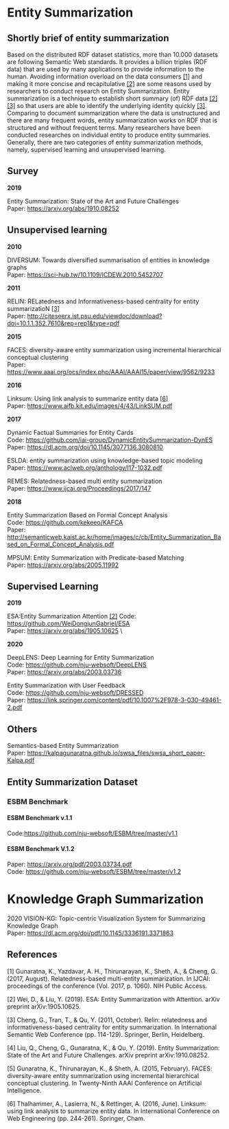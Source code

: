 # Entity Summarization

## Shortly brief of entity summarization

Based on the distributed RDF dataset statistics, more than 10.000 datasets are following Semantic Web standards. 
It provides a billion triples (RDF data) that are used by many applications to provide information to the human. 
Avoiding information overload on the data consumers [[1]](#1) and making it more concise and recapitulative [[2]](#2) are some reasons used by researchers to conduct research on Entity Summarization. 
Entity summarization is a technique to establish short summary (of) RDF data [[2]](#2)[[3]](#3) so that users are able to identify the underlying identity quickly [[3]](#3). 
Comparing to document summarization where the data is unstructured and there are many frequent words, entity summarization works on RDF that is structured and without frequent terms. 
Many researchers have been conducted researches on individual entity to produce entity summaries. Generally, there are two categories of entity summarization methods, namely, supervised learning and unsupervised learning. 

## Survey
**2019**

Entity Summarization: State of the Art and Future Challenges \
Paper: https://arxiv.org/abs/1910.08252

## Unsupervised learning

**2010**

DIVERSUM: Towards diversified summarisation of entities in knowledge graphs \
Paper: https://sci-hub.tw/10.1109/ICDEW.2010.5452707

**2011**

RELIN: RELatedness and Informativeness-based centrality for entity summarizatioN [[3]](#3) \
Paper: http://citeseerx.ist.psu.edu/viewdoc/download?doi=10.1.1.352.7610&rep=rep1&type=pdf

**2015**

FACES: diversity-aware entity summarization using incremental hierarchical conceptual clustering \
Paper: https://www.aaai.org/ocs/index.php/AAAI/AAAI15/paper/view/9562/9233

**2016**

Linksum: Using link analysis to summarize entity data [[6]](#6) \
Paper: https://www.aifb.kit.edu/images/4/43/LinkSUM.pdf

**2017**

Dynamic Factual Summaries for Entity Cards \
Code: https://github.com/iai-group/DynamicEntitySummarization-DynES \
Paper: https://dl.acm.org/doi/10.1145/3077136.3080810

ESLDA: entity summarization using knowledge-based topic modeling \
Paper: https://www.aclweb.org/anthology/I17-1032.pdf

REMES: Relatedness-based multi entity summarization \
Paper: https://www.ijcai.org/Proceedings/2017/147

**2018**

Entity Summarization Based on Formal Concept Analysis \
Code: https://github.com/kekeeo/KAFCA \
Paper: http://semanticweb.kaist.ac.kr/home/images/c/cb/Entity_Summarization_Based_on_Formal_Concept_Analysis.pdf

MPSUM: Entity Summarization with Predicate-based Matching \
Paper: https://arxiv.org/abs/2005.11992

## Supervised Learning
**2019**

ESA:Entity Summarization Attention [[2]](#2)
Code: https://github.com/WeiDongjunGabriel/ESA \
Paper: https://arxiv.org/abs/1905.10625 \

**2020**

DeepLENS: Deep Learning for Entity Summarization \
Code: https://github.com/nju-websoft/DeepLENS \
Paper: https://arxiv.org/abs/2003.03736

Entity Summarization with User Feedback \
Code: https://github.com/nju-websoft/DRESSED \
Paper: https://link.springer.com/content/pdf/10.1007%2F978-3-030-49461-2.pdf

## Others 
Semantics-based Entity Summarization \
Paper: https://kalpagunaratna.github.io/swsa_files/swsa_short_paper-Kalpa.pdf

## Entity Summarization Dataset

### ESBM Benchmark 

#### ESBM Benchmark v.1.1
Code:https://github.com/nju-websoft/ESBM/tree/master/v1.1

#### ESBM Benchmark V.1.2
Paper: https://arxiv.org/pdf/2003.03734.pdf \
Code: https://github.com/nju-websoft/ESBM/tree/master/v1.2


# Knowledge Graph Summarization

2020
VISION-KG: Topic-centric Visualization System for Summarizing Knowledge Graph \
Paper: https://dl.acm.org/doi/pdf/10.1145/3336191.3371863

## References

<a id="1">[1]</a> 
Gunaratna, K., Yazdavar, A. H., Thirunarayan, K., Sheth, A., & Cheng, G. (2017, August). 
Relatedness-based multi-entity summarization. 
In IJCAI: proceedings of the conference (Vol. 2017, p. 1060). NIH Public Access.

<a id="2">[2]</a> 
Wei, D., & Liu, Y. (2019).
ESA: Entity Summarization with Attention.
arXiv preprint arXiv:1905.10625.

<a id="3">[3]</a> 
Cheng, G., Tran, T., & Qu, Y. (2011, October).
Relin: relatedness and informativeness-based centrality for entity summarization.
In International Semantic Web Conference (pp. 114-129). Springer, Berlin, Heidelberg.

<a id="4">[4]</a> 
Liu, Q., Cheng, G., Gunaratna, K., & Qu, Y. (2019).
Entity Summarization: State of the Art and Future Challenges.
arXiv preprint arXiv:1910.08252.

<a id="5">[5]</a> 
Gunaratna, K., Thirunarayan, K., & Sheth, A. (2015, February).
FACES: diversity-aware entity summarization using incremental hierarchical conceptual clustering.
In Twenty-Ninth AAAI Conference on Artificial Intelligence.

<a id="6">[6]</a> 
Thalhammer, A., Lasierra, N., & Rettinger, A. (2016, June).
Linksum: using link analysis to summarize entity data.
In International Conference on Web Engineering (pp. 244-261). Springer, Cham.

